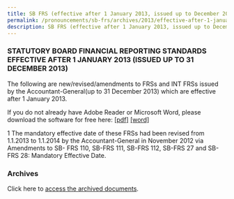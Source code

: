 ```yaml
---
title: SB FRS (effective after 1 January 2013, issued up to December 2013)
permalink: /pronouncements/sb-frs/archives/2013/effective-after-1-january-2013-issued-up-to-december-2013/
description: SB FRS (effective after 1 January 2013, issued up to December 2013)
---
```

### STATUTORY BOARD FINANCIAL REPORTING STANDARDS EFFECTIVE AFTER 1 JANUARY 2013 (ISSUED UP TO 31 DECEMBER 2013)

The following are new/revised/amendments to FRSs and INT FRSs issued by the Accountant-General(up to 31 December 2013) which are effective after 1 January 2013.

If you do not already have Adobe Reader or Microsoft Word, please download the software for free here: [\[pdf\]](http://www.adobe.com/products/acrobat/readstep2.html) [\[word\]](http://www.microsoft.com/downloads/details.aspx?FamilyID=95e24c87-8732-48d5-8689-ab826e7b8fdf&DisplayLang=en)

1 The mandatory effective date of these FRSs had been revised from 1.1.2013 to 1.1.2014 by the Accountant-General in November 2012 via Amendments to SB- FRS 110, SB-FRS 111, SB-FRS 112, SB-FRS 27 and SB- FRS 28: Mandatory Effective Date.

### Archives 

Click here to [access the archived documents](/pronouncements/sb-frs/archives/).